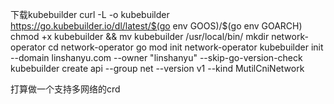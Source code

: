 下载kubebuilder curl -L -o kubebuilder https://go.kubebuilder.io/dl/latest/$(go env GOOS)/$(go env GOARCH)
chmod +x kubebuilder && mv kubebuilder /usr/local/bin/
mkdir network-operator
cd network-operator
go mod init network-operator
kubebuilder init --domain linshanyu.com --owner "linshanyu" --skip-go-version-check
kubebuilder create api --group net --version v1 --kind MutilCniNetwork


打算做一个支持多网络的crd